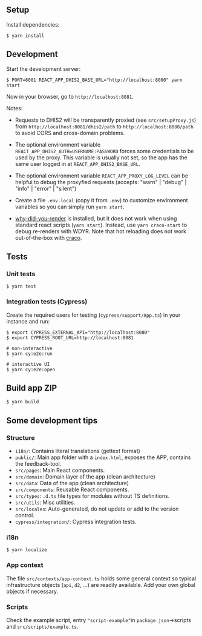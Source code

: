 ## Setup

Install dependencies:

```
$ yarn install
```

## Development

Start the development server:

```
$ PORT=8081 REACT_APP_DHIS2_BASE_URL="http://localhost:8080" yarn start
```

Now in your browser, go to `http://localhost:8081`.

Notes:

-   Requests to DHIS2 will be transparently proxied (see `src/setupProxy.js`) from `http://localhost:8081/dhis2/path` to `http://localhost:8080/path` to avoid CORS and cross-domain problems.

-   The optional environment variable `REACT_APP_DHIS2_AUTH=USERNAME:PASSWORD` forces some credentials to be used by the proxy. This variable is usually not set, so the app has the same user logged in at `REACT_APP_DHIS2_BASE_URL`.

-   The optional environment variable `REACT_APP_PROXY_LOG_LEVEL` can be helpful to debug the proxyfied requests (accepts: "warn" | "debug" | "info" | "error" | "silent")

-   Create a file `.env.local` (copy it from `.env`) to customize environment variables so you can simply run `yarn start`.

-   [why-did-you-render](https://github.com/welldone-software/why-did-you-render) is installed, but it does not work when using standard react scripts (`yarn start`). Instead, use `yarn craco-start` to debug re-renders with WDYR. Note that hot reloading does not work out-of-the-box with [craco](https://github.com/gsoft-inc/craco).

## Tests

### Unit tests

```
$ yarn test
```

### Integration tests (Cypress)

Create the required users for testing (`cypress/support/App.ts`) in your instance and run:

```
$ export CYPRESS_EXTERNAL_API="http://localhost:8080"
$ export CYPRESS_ROOT_URL=http://localhost:8081

# non-interactive
$ yarn cy:e2e:run

# interactive UI
$ yarn cy:e2e:open
```

## Build app ZIP

```
$ yarn build
```

## Some development tips

### Structure

-   `i18n/`: Contains literal translations (gettext format)
-   `public/`: Main app folder with a `index.html`, exposes the APP, contains the feedback-tool.
-   `src/pages`: Main React components.
-   `src/domain`: Domain layer of the app (clean architecture)
-   `src/data`: Data of the app (clean architecture)
-   `src/components`: Reusable React components.
-   `src/types`: `.d.ts` file types for modules without TS definitions.
-   `src/utils`: Misc utilities.
-   `src/locales`: Auto-generated, do not update or add to the version control.
-   `cypress/integration/`: Cypress integration tests.

### i18n

```
$ yarn localize
```

### App context

The file `src/contexts/app-context.ts` holds some general context so typical infrastructure objects (`api`, `d2`, ...) are readily available. Add your own global objects if necessary.

### Scripts

Check the example script, entry `"script-example"`in `package.json`->scripts and `src/scripts/example.ts`.
